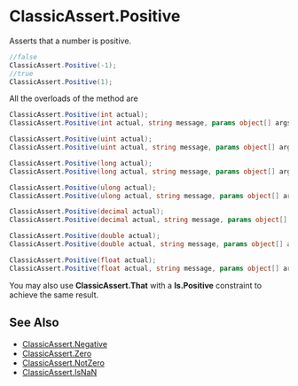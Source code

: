 # ClassicAssert.Positive

Asserts that a number is positive.

```csharp
//false
ClassicAssert.Positive(-1);
//true
ClassicAssert.Positive(1);
```

All the overloads of the method are

```csharp
ClassicAssert.Positive(int actual);
ClassicAssert.Positive(int actual, string message, params object[] args);

ClassicAssert.Positive(uint actual);
ClassicAssert.Positive(uint actual, string message, params object[] args);

ClassicAssert.Positive(long actual);
ClassicAssert.Positive(long actual, string message, params object[] args);

ClassicAssert.Positive(ulong actual);
ClassicAssert.Positive(ulong actual, string message, params object[] args);

ClassicAssert.Positive(decimal actual);
ClassicAssert.Positive(decimal actual, string message, params object[] args);

ClassicAssert.Positive(double actual);
ClassicAssert.Positive(double actual, string message, params object[] args);

ClassicAssert.Positive(float actual);
ClassicAssert.Positive(float actual, string message, params object[] args);
```

You may also use **ClassicAssert.That** with a **Is.Positive** constraint to achieve the same result.

## See Also

* [ClassicAssert.Negative](Assert.Negative.md)
* [ClassicAssert.Zero](Assert.Zero.md)
* [ClassicAssert.NotZero](Assert.NotZero.md)
* [ClassicAssert.IsNaN](Assert.IsNaN.md)
